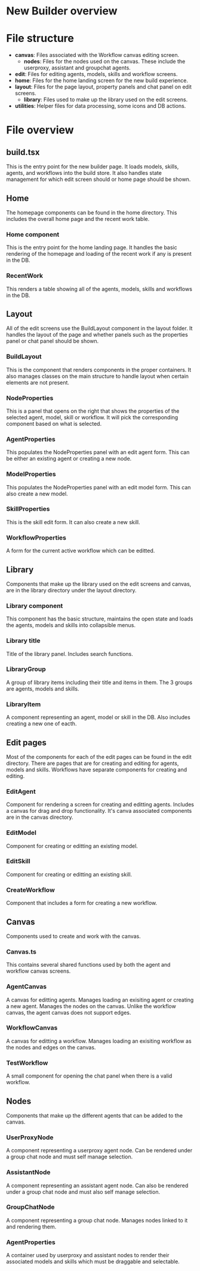 # New Builder overview

# File structure

- **canvas**: Files associated with the Workflow canvas editing screen.
    - **nodes**: Files for the nodes used on the canvas. These include the userproxy, assistant and groupchat agents.
- **edit**: Files for editing agents, models, skills and workflow screens.
- **home**: Files for the home landing screen for the new build experience.
- **layout**: Files for the page layout, property panels and chat panel on edit screens.
    - **library**: Files used to make up the library used on the edit screens.
- **utilities**: Helper files for data processing, some icons and DB actions.

# File overview

## build.tsx
This is the entry point for the new builder page. It loads models, skills, agents, and workflows into the build store. It also handles state management for which edit screen should or home page should be shown.

## Home
The homepage components can be found in the home directory. This includes the overall home page and the recent work table.

### Home component
This is the entry point for the home landing page. It handles the basic rendering of the homepage and loading of the recent work if any is present in the DB.

### RecentWork
This renders a table showing all of the agents, models, skills and workflows in the DB.

## Layout
All of the edit screens use the BuildLayout component in the layout folder. It handles the layout of the page and whether panels such as the properties panel or chat panel should be shown.

### BuildLayout
This is the component that renders components in the proper containers. It also manages classes on the main structure to handle layout when certain elements are not present.

### NodeProperties
This is a panel that opens on the right that shows the properties of the selected agent, model, skill or workflow. It will pick the corresponding component based on what is selected.

### AgentProperties
This populates the NodeProperties panel with an edit agent form. This can be either an existing agent or creating a new node.

### ModelProperties
This populates the NodeProperties panel with an edit model form. This can also create a new model.

### SkillProperties
This is the skill edit form. It can also create a new skill.

### WorkflowProperties
A form for the current active workflow which can be editted.

## Library
Components that make up the library used on the edit screens and canvas, are in the library directory under the layout directory.

### Library component
This component has the basic structure, maintains the open state and loads the agents, models and skills into collapsible menus.

### Library title
Title of the library panel. Includes search functions.

### LibraryGroup
A group of library items including their title and items in them. The 3 groups are agents, models and skills.

### LibraryItem
A component representing an agent, model or skill in the DB. Also includes creating a new one of eacth.

## Edit pages
Most of the components for each of the edit pages can be found in the edit directory. There are pages that are for creating and editing for agents, models and skills. Workflows have separate components for creating and editing.

### EditAgent
Component for rendering a screen for creating and editting agents. Includes a canvas for drag and drop functionality. It's canva associated components are in the canvas directory.

### EditModel
Component for creating or editting an existing model.

### EditSkill
Component for creating or editting an existing skill.

### CreateWorkflow
Component that includes a form for creating a new workflow.

## Canvas
Components used to create and work with the canvas.

### Canvas.ts
This contains several shared functions used by both the agent and workflow canvas screens.

### AgentCanvas
A canvas for editting agents. Manages loading an exisiting agent or creating a new agent. Manages the nodes on the canvas. Unlike the workflow canvas, the agent canvas does not support edges.

### WorkflowCanvas
A canvas for editting a workflow. Manages loading an exisiting workflow as the nodes and edges on the canvas.

### TestWorkflow
A small component for opening the chat panel when there is a valid workflow.

## Nodes
Components that make up the different agents that can be added to the canvas.

### UserProxyNode
A component representing a userproxy agent node. Can be rendered under a group chat node and must self manage selection.

### AssistantNode
A component representing an assistant agent node. Can also be rendered under a group chat node and must also self manage selection.

### GroupChatNode
A component representing a group chat node. Manages nodes linked to it and rendering them.

### AgentProperties
A container used by userproxy and assistant nodes to render their associated models and skills which must be draggable and selectable.
